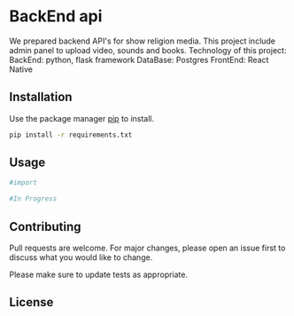 # BackEnd api

We prepared backend API's for show religion media. This project include admin panel to upload video, sounds and books. Technology of this project: 
BackEnd: python, flask framework 
DataBase: Postgres
FrontEnd: React Native

## Installation

Use the package manager [pip](https://pip.pypa.io/en/stable/) to install.

```bash
pip install -r requirements.txt
```

## Usage

```python
#import 

#In Progress
```

## Contributing
Pull requests are welcome. For major changes, please open an issue first to discuss what you would like to change.

Please make sure to update tests as appropriate.

## License


